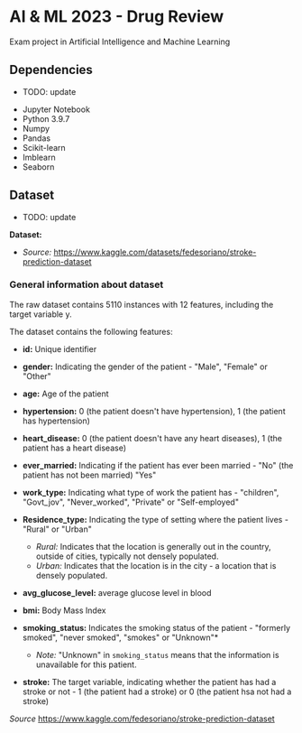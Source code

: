 # AI & ML 2023 - Drug Review
Exam project in Artificial Intelligence and Machine Learning

## Dependencies
* TODO: update
- Jupyter Notebook
- Python 3.9.7
- Numpy
- Pandas
- Scikit-learn
- Imblearn
- Seaborn



## Dataset
* TODO: update

**Dataset:** 
- *Source:* https://www.kaggle.com/datasets/fedesoriano/stroke-prediction-dataset

### General information about dataset

The raw dataset contains 5110 instances with 12 features, including the target variable y.

The dataset contains the following features:
- **id:** Unique identifier

- **gender:** Indicating the gender of the patient - "Male", "Female" or "Other"

- **age:** Age of the patient

- **hypertension:** 0 (the patient doesn't have hypertension), 1 (the patient has hypertension)

- **heart_disease:** 0  (the patient doesn't have any heart diseases), 1 (the patient has a heart disease)

- **ever_married:** Indicating if the patient has ever been married - "No" (the patient has not been married) "Yes"

- **work_type:** Indicating what type of work the patient has - "children", "Govt_jov", "Never_worked", "Private" or "Self-employed"

- **Residence_type:** Indicating the type of setting where the patient lives - "Rural" or "Urban"
    - *Rural:* Indicates that the location is generally out in the country, outside of cities, typically not densely populated.
    - *Urban:* Indicates that the location is in the city - a location that is densely populated.
    
- **avg_glucose_level:** average glucose level in blood

- **bmi:** Body Mass Index

- **smoking_status:** Indicates the smoking status of the patient - "formerly smoked", "never smoked", "smokes" or "Unknown"*
    - *Note:* "Unknown" in `smoking_status` means that the information is unavailable for this patient.

- **stroke:** The target variable, indicating whether the patient has had a stroke or not - 1 (the patient had a stroke) or 0 (the patient hsa not had a stroke)

*Source* https://www.kaggle.com/fedesoriano/stroke-prediction-dataset
